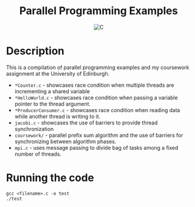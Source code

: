 <h1 align="center">Parallel Programming Examples</h1>
<p align="center">
    <img src="https://img.shields.io/badge/c-%2300599C.svg?style=for-the-badge&logo=c&logoColor=white"
         alt="C">
</p>

# Description
This is a compilation of parallel programming examples and my coursework assignment at the University of Edinburgh. 

- `*Counter.c` - showcases race condition when multiple threads are incrementing a shared variable
- `*HelloWorld.c` - showcases race condition when passing a variable pointer to the thread argument.
- `*ProducerConsumer.c` - showcases race condition when reading data while another thread is writing to it.
- `jacobi.c` - showcases the use of barriers to provide thread synchronization
- `coursework/` - parallel prefix sum algorithm and the use of barriers for synchronizing between algorithm phases.
- `mpi.c` - uses message passing to divide bag of tasks among a fixed number of threads.
# Running the code
```
gcc <filename>.c -o test
./test 
```
